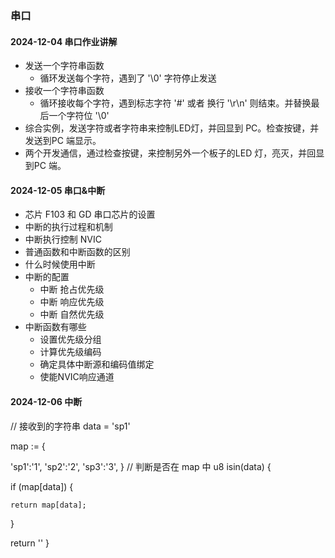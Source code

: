 ### 串口
#### 2024-12-04 串口作业讲解
- 发送一个字符串函数
  - 循环发送每个字符，遇到了 '\0' 字符停止发送
- 接收一个字符串函数
  - 循环接收每个字符，遇到标志字符 '#' 或者 换行 '\r\n' 则结束。并替换最后一个字符位 '\0'
- 综合实例，发送字符或者字符串来控制LED灯，并回显到 PC。检查按键，并发送到PC 端显示。
- 两个开发通信，通过检查按键，来控制另外一个板子的LED 灯，亮灭，并回显到PC 端。

#### 2024-12-05 串口&中断
- 芯片 F103 和 GD 串口芯片的设置
- 中断的执行过程和机制
- 中断执行控制 NVIC
- 普通函数和中断函数的区别
- 什么时候使用中断
- 中断的配置
  - 中断 抢占优先级
  - 中断 响应优先级
  - 中断 自然优先级
- 中断函数有哪些
  - 设置优先级分组
  - 计算优先级编码
  - 确定具体中断源和编码值绑定
  - 使能NVIC响应通道

#### 2024-12-06 中断



// 接收到的字符串
data = 'sp1'

map := {

  'sp1':'1',
  'sp2':'2',
  'sp3':'3',
}
// 判断是否在 map 中 
u8 isin(data)
{

  if (map[data]) {

    return map[data];
  }

  return  ''
}